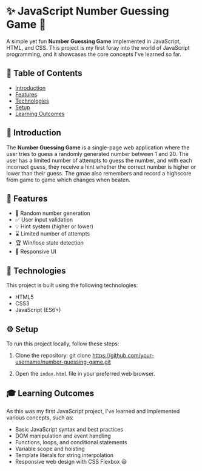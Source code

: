 # :sparkles: JavaScript Number Guessing Game :1234:

A simple yet fun **Number Guessing Game** implemented in JavaScript, HTML, and CSS. This project is my first foray into the world of JavaScript programming, and it showcases the core concepts I've learned so far.

## :bookmark_tabs: Table of Contents

- [Introduction](#introduction)
- [Features](#features)
- [Technologies](#technologies)
- [Setup](#setup)
- [Learning Outcomes](#learning-outcomes)

## :loudspeaker: Introduction

The **Number Guessing Game** is a single-page web application where the user tries to guess a randomly generated number between 1 and 20. The user has a limited number of attempts to guess the number, and with each incorrect guess, they receive a hint whether the correct number is higher or lower than their guess. The gmae also remembers and record a highscore from game to game which changes when beaten.

## :star2: Features

- :arrows_counterclockwise: Random number generation
- :white_check_mark: User input validation
- :bulb: Hint system (higher or lower)
- :hourglass: Limited number of attempts
- :trophy: Win/lose state detection
- :iphone: Responsive UI

## :wrench: Technologies

This project is built using the following technologies:

- HTML5
- CSS3
- JavaScript (ES6+)

## :gear: Setup

To run this project locally, follow these steps:

1. Clone the repository:
git clone https://github.com/your-username/number-guessing-game.git

2. Open the `index.html` file in your preferred web browser.

## :mortar_board: Learning Outcomes

As this was my first JavaScript project, I've learned and implemented various concepts, such as:

- Basic JavaScript syntax and best practices
- DOM manipulation and event handling
- Functions, loops, and conditional statements
- Variable scope and hoisting
- Template literals for string interpolation
- Responsive web design with CSS Flexbox
 :smiley:
